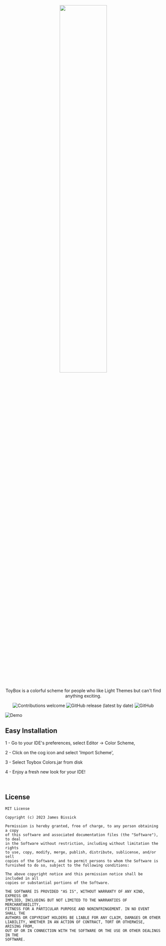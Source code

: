 <div align="center"><img width=55% src="https://github.com/JamesHarrys/Toybox/blob/master/img/logo.svg"></div>
<br/> <br/>
<p align="center">ToyBox is a colorful scheme for people who like Light Themes but can't find anything exciting.</p>

<p align="center">
  <img alt="Contributions welcome" src="https://img.shields.io/badge/contributions-welcome-orange.svg">
  <img alt="GitHub release (latest by date)" src="https://img.shields.io/github/v/release/JamesHarrys/Toybox">
  <img alt="GitHub" src="https://img.shields.io/github/license/JamesHarrys/Toybox">
</p>


![Demo](https://github.com/JamesHarrys/Toybox/blob/master/img/screenshot.png)


## Easy Installation

1 - Go to your IDE's preferences, select Editor -> Color Scheme, 

2 - Click on the cog icon and select 'Import Scheme', 

3 - Select Toybox Colors.jar from disk

4 - Enjoy a fresh new look for your IDE!

<br/>

## License


```
MIT License

Copyright (c) 2023 James Bissick

Permission is hereby granted, free of charge, to any person obtaining a copy
of this software and associated documentation files (the "Software"), to deal
in the Software without restriction, including without limitation the rights
to use, copy, modify, merge, publish, distribute, sublicense, and/or sell
copies of the Software, and to permit persons to whom the Software is
furnished to do so, subject to the following conditions:

The above copyright notice and this permission notice shall be included in all
copies or substantial portions of the Software.

THE SOFTWARE IS PROVIDED "AS IS", WITHOUT WARRANTY OF ANY KIND, EXPRESS OR
IMPLIED, INCLUDING BUT NOT LIMITED TO THE WARRANTIES OF MERCHANTABILITY,
FITNESS FOR A PARTICULAR PURPOSE AND NONINFRINGEMENT. IN NO EVENT SHALL THE
AUTHORS OR COPYRIGHT HOLDERS BE LIABLE FOR ANY CLAIM, DAMAGES OR OTHER
LIABILITY, WHETHER IN AN ACTION OF CONTRACT, TORT OR OTHERWISE, ARISING FROM,
OUT OF OR IN CONNECTION WITH THE SOFTWARE OR THE USE OR OTHER DEALINGS IN THE
SOFTWARE.
```
